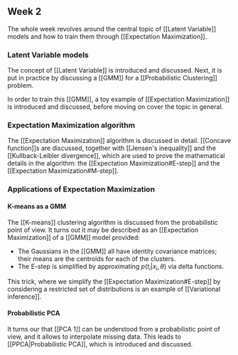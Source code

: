 ## Week 2

The whole week revolves around the central topic of [[Latent Variable]] models and how to train them through [[Expectation Maximization]].

### Latent Variable models

The concept of [[Latent Variable]] is introduced and discussed. Next, it is put in practice by discussing a [[GMM]] for a [[Probabilistic Clustering]] problem.

In order to train this [[GMM]], a toy example of [[Expectation Maximization]] is introduced and discussed, before moving on cover the topic in general.

### Expectation Maximization algorithm

The [[Expectation Maximization]] algorithm is discussed in detail. [[Concave function]]s are discussed, together with [[Jensen's inequality]] and the [[Kullback-Leibler divergence]], which are used to prove the mathematical details in the algorithm: the [[Expectation Maximization#E-step]] and the [[Expectation Maximization#M-step]].

### Applications of Expectation Maximization

#### K-means as a GMM

The [[K-means]] clustering algorithm is discussed from the probabilistic point of view. It turns out it may be described as an [[Expectation Maximization]] of a [[GMM]] model provided:

- The Gaussians in the [[GMM]] all have identity covariance matrices; their means are the centroids for each of the clusters.
- The E-step is simplified by approximating $p(t_i \vert x_i, \theta)$ via delta functions.

This trick, where we simplify the [[Expectation Maximization#E-step]] by considering a restricted set of distributions is an example of [[Variational inference]].

#### Probabilistic PCA

It turns our that [[PCA 1]] can be understood from a probabilistic point of view, and it allows to interpolate missing data. This leads to [[PPCA|Probabilistic PCA]], which is introduced and discussed.
